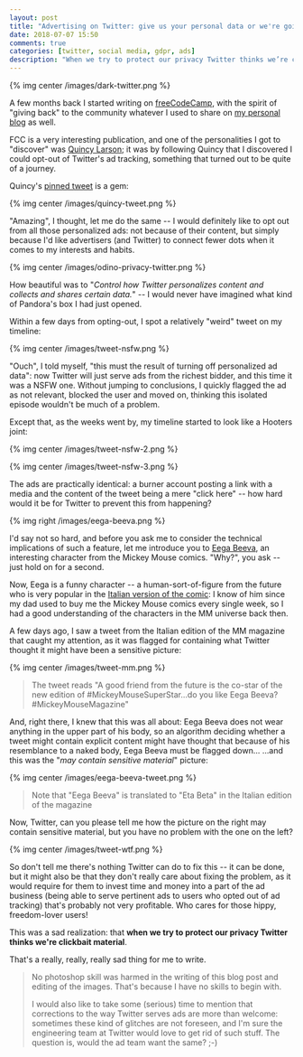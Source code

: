 ```yaml
---
layout: post
title: "Advertising on Twitter: give us your personal data or we're going to bomb your timeline with NSFW, sexual ads"
date: 2018-07-07 15:50
comments: true
categories: [twitter, social media, gdpr, ads]
description: "When we try to protect our privacy Twitter thinks we’re clickbait material."
---
```


{% img center /images/dark-twitter.png %}

A few months back I started writing on [freeCodeCamp](https://medium.freecodecamp.org/@alexnadalin),
with the spirit of "giving back" to the community whatever I used to share on
[my personal blog](https://odino.org) as well.

FCC is a very interesting publication, and one of the personalities I got to
"discover" was [Quincy Larson](https://twitter.com/ossia); it was by following
Quincy that I discovered I could opt-out of Twitter's ad tracking, something
that turned out to be quite of a journey.

<!-- more -->

Quincy's [pinned tweet](https://twitter.com/ossia/status/1003302742717292544) is a gem:

{% img center /images/quincy-tweet.png %}

"Amazing", I thought, let me do the same -- I would definitely like to opt out
from all those personalized ads: not because of their content, but simply because
I'd like advertisers (and Twitter) to connect fewer dots when it comes to my
interests and habits.

{% img center /images/odino-privacy-twitter.png %}

How beautiful was to "*Control how Twitter personalizes content and collects and shares certain data.*" --
I would never have imagined what kind of Pandora's box I had just opened.

Within a few days from opting-out, I spot a relatively "weird" tweet on my timeline:

{% img center /images/tweet-nsfw.png %}

"Ouch", I told myself, "this must the result of turning off personalized ad data":
now Twitter will just serve ads from the richest bidder, and this time it was a NSFW
one. Without jumping to conclusions, I quickly flagged the ad as not relevant, blocked
the user and moved on, thinking this isolated episode wouldn't be much of a problem.

Except that, as the weeks went by, my timeline started to look like a Hooters joint:

{% img center /images/tweet-nsfw-2.png %}

{% img center /images/tweet-nsfw-3.png %}

The ads are practically identical: a burner account
posting a link with a media and the content of the tweet being a mere "click here" --
how hard would it be for Twitter to prevent this from happening?

{% img right /images/eega-beeva.png %}

I'd say not so hard, and before you ask me to consider the technical implications
of such a feature, let me introduce you to [Eega Beeva](https://en.wikipedia.org/wiki/Mickey_Mouse_universe#Eega_Beeva), an interesting character
from the Mickey Mouse comics. "Why?", you ask -- just hold on for a second.

Now, Eega is a funny character -- a human-sort-of-figure from the future who is
very popular in the [Italian version of the comic](http://disney.wikia.com/wiki/Eega_Beeva):
I know of him since my dad used to buy me the Mickey Mouse comics every single week,
so I had a good understanding of the characters in the MM universe back then.

A few days ago, I saw a tweet from the Italian edition of the MM magazine that
caught my attention, as it was flagged for containing what Twitter thought it might
have been a sensitive picture:

{% img center /images/tweet-mm.png %}

> The tweet reads "A good friend from the future is the co-star of the new
> edition of #MickeyMouseSuperStar...do you like Eega Beeva? #MickeyMouseMagazine"

And, right there, I knew that this was all about: Eega Beeva does not wear anything
in the upper part of his body, so an algorithm deciding whether a tweet might contain
explicit content might have thought that because of his resemblance to a naked body,
Eega Beeva must be flagged down...   ...and this was the "*may contain sensitive material*" picture:

{% img center /images/eega-beeva-tweet.png %}

> Note that "Eega Beeva" is translated to "Eta Beta" in the Italian edition
> of the magazine

Now, Twitter, can you please tell me how the picture on the right may contain
sensitive material, but you have no problem with the one on the left?

{% img center /images/tweet-wtf.png %}

So don't tell me there's nothing Twitter can do to fix this -- it can be done,
but it might also be that they don't really care about fixing the problem, as it
would require for them to invest time and money into a part of the ad business
(being able to serve pertinent ads to users who opted out of ad tracking)
that's probably not very profitable. Who cares for those hippy, freedom-lover users!

This was a sad realization: that **when we try to protect our privacy Twitter
thinks we're clickbait material**.

That's a really, really, really sad thing for me to write.

> No photoshop skill was harmed in the writing of this blog post and editing
> of the images. That's because I have no skills to begin with.
>
> I would also like to take some (serious) time to mention that corrections to the
> way Twitter serves ads are more than welcome: sometimes these kind of glitches
> are not foreseen, and I'm sure the engineering team at Twitter would love to get
> rid of such stuff. The question is, would the ad team want the same? ;-)
